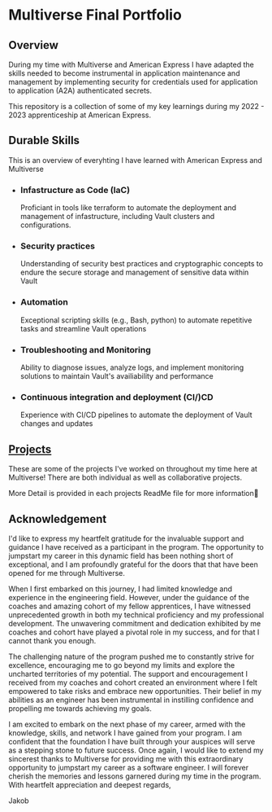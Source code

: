 # Multiverse Final Portfolio

## Overview

During my time with Multiverse and American Express I have adapted the skills needed to become instrumental in application maintenance and management by implementing security for credentials used for application to application (A2A) authenticated secrets.

This repository is a collection of some of my key learnings during my 2022 - 2023 apprenticeship at American Express.

## Durable Skills
This is an overview of everyhting I have learned with American Express and Multiverse
- ### Infastructure as Code (IaC)
  Proficiant in tools like terraform to automate the deployment and management of infastructure, including Vault clusters and configurations.
- ### Security practices
  Understanding of security best practices and cryptographic concepts to endure the secure storage and management of sensitive data within Vault
- ### Automation
  Exceptional scripting skills (e.g., Bash, python) to automate repetitive tasks and streamline Vault operations
- ### Troubleshooting and Monitoring
  Ability to diagnose issues, analyze logs, and implement monitoring solutions to maintain Vault's availiability and performance
- ### Continuous integration and deployment (CI/)CD
  Experience with CI/CD pipelines to automate the deployment of Vault changes and updates


## [Projects](https://github.com/jxkobrxyes/Multiverse-Final-Portfolio/tree/main/Projects)
These are some of the projects I've worked on throughout my time here at Multiverse! There are both individual as well as collaborative projects.

More Detail is provided in each projects ReadMe file for more information👀

## Acknowledgement
I'd like to express my heartfelt gratitude for the invaluable support and guidance I have received as a participant in the program. The opportunity to jumpstart my career in this dynamic field has been nothing short of exceptional, and I am profoundly grateful for the doors that that have been opened for me through Multiverse.

When I first embarked on this journey, I had limited knowledge and experience in the engineering field. However, under the guidance of the coaches and amazing cohort of my fellow apprentices, I have witnessed unprecedented growth in both my technical proficiency and my professional development. The unwavering commitment and dedication exhibited by me coaches and cohort have played a pivotal role in my success, and for that I cannot thank you enough.

The challenging nature of the program pushed me to constantly strive for excellence, encouraging me to go beyond my limits and explore the uncharted territories of my potential. The support and encouragement I received from my coaches and cohort created an environment where I felt empowered to take risks and embrace new opportunities. Their belief in my abilities as an engineer has been instrumental in instilling confidence and propelling me towards achieving my goals.

I am excited to embark on the next phase of my career, armed with the knowledge, skills, and network I have gained from your program. I am confident that the foundation I have built through your auspices will serve as a stepping stone to future success.
Once again, I would like to extend my sincerest thanks to Multiverse for providing me with this extraordinary opportunity to jumpstart my career as a software engineer. I will forever cherish the memories and lessons garnered during my time in the program.
With heartfelt appreciation and deepest regards,

Jakob


